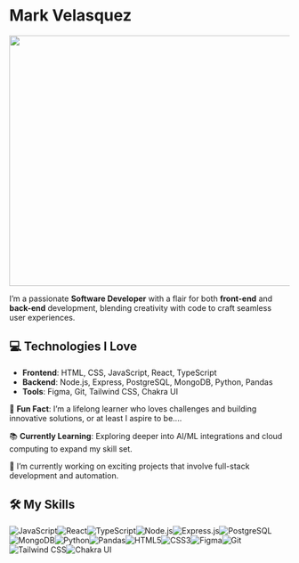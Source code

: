 # **Mark Velasquez**

<img src="https://i.giphy.com/media/v1.Y2lkPTc5MGI3NjExMTB3bG91czc2ZzFwcnBvcHRocmpkajhyMmdxajJjeHpkNWxoc2F2aCZlcD12MV9pbnRlcm5hbF9naWZfYnlfaWQmY3Q9Zw/VbnUQpnihPSIgIXuZv/giphy.gif" width="650" height="450"/>

I’m a passionate **Software Developer** with a flair for both **front-end** and **back-end** development, blending creativity with code to craft seamless user experiences.

## 💻 Technologies I Love

- **Frontend**: HTML, CSS, JavaScript, React, TypeScript
- **Backend**: Node.js, Express, PostgreSQL, MongoDB, Python, Pandas
- **Tools**: Figma, Git, Tailwind CSS, Chakra UI

🌱 **Fun Fact**: I’m a lifelong learner who loves challenges and building innovative solutions, or at least I aspire to be....

📚 **Currently Learning**: Exploring deeper into AI/ML integrations and cloud computing to expand my skill set.

🚀 I’m currently working on exciting projects that involve full-stack development and automation.

## 🛠️ My Skills

<div style="display: flex; flex-wrap: wrap;">
  <img src="https://img.shields.io/badge/JavaScript-F7DF1E?style=for-the-badge&logo=javascript&logoColor=black" alt="JavaScript"/>
  <img src="https://img.shields.io/badge/React-61DAFB?style=for-the-badge&logo=react&logoColor=black" alt="React"/>
  <img src="https://img.shields.io/badge/TypeScript-3178C6?style=for-the-badge&logo=typescript&logoColor=white" alt="TypeScript"/>
  <img src="https://img.shields.io/badge/Node.js-339933?style=for-the-badge&logo=nodedotjs&logoColor=white" alt="Node.js"/>
  <img src="https://img.shields.io/badge/Express.js-000000?style=for-the-badge&logo=express&logoColor=white" alt="Express.js"/>
  <img src="https://img.shields.io/badge/PostgreSQL-336791?style=for-the-badge&logo=postgresql&logoColor=white" alt="PostgreSQL"/>
  <img src="https://img.shields.io/badge/MongoDB-47A248?style=for-the-badge&logo=mongodb&logoColor=white" alt="MongoDB"/>
  <img src="https://img.shields.io/badge/Python-3776AB?style=for-the-badge&logo=python&logoColor=white" alt="Python"/>
  <img src="https://img.shields.io/badge/Pandas-150458?style=for-the-badge&logo=pandas&logoColor=white" alt="Pandas"/>
  <img src="https://img.shields.io/badge/HTML5-E34F26?style=for-the-badge&logo=html5&logoColor=white" alt="HTML5"/>
  <img src="https://img.shields.io/badge/CSS3-1572B6?style=for-the-badge&logo=css3&logoColor=white" alt="CSS3"/>
  <img src="https://img.shields.io/badge/Figma-F24E1E?style=for-the-badge&logo=figma&logoColor=white" alt="Figma"/>
  <img src="https://img.shields.io/badge/Git-F05032?style=for-the-badge&logo=git&logoColor=white" alt="Git"/>
  <img src="https://img.shields.io/badge/TailwindCSS-06B6D4?style=for-the-badge&logo=tailwindcss&logoColor=white" alt="Tailwind CSS"/>
  <img src="https://img.shields.io/badge/Chakra%20UI-319795?style=for-the-badge&logo=chakraui&logoColor=white" alt="Chakra UI"/>
</div>
